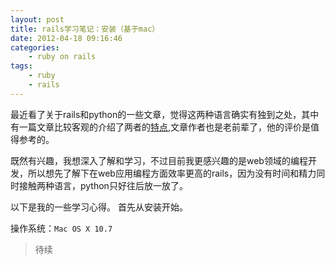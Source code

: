 ```yaml
--- 
layout: post
title: rails学习笔记：安装（基于mac）
date: 2012-04-18 09:16:46
categories:
    - ruby on rails
tags:
    - ruby
    - rails 
---
```

最近看了关于rails和python的一些文章，觉得这两种语言确实有独到之处，其中有一篇文章比较客观的介绍了两者的[特点](http://robbin.iteye.com/blog/444015),文章作者也是老前辈了，他的评价是值得参考的。

既然有兴趣，我想深入了解和学习，不过目前我更感兴趣的是web领域的编程开发，所以想先了解下在web应用编程方面效率更高的rails，因为没有时间和精力同时接触两种语言，python只好往后放一放了。

以下是我的一些学习心得。
首先从安装开始。

<a class="label">操作系统</a>：`Mac OS X 10.7`

>待续
